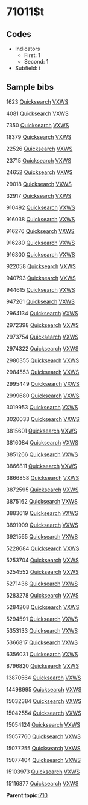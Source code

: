 # 71011$t

## Codes

-   Indicators
    -   First: 1
    -   Second: 1
-   Subfield: t

## Sample bibs

1623 [Quicksearch](https://search.library.yale.edu/catalog/1623) [VXWS](http://prodorbis.library.yale.edu:7014/vxws/GetHoldingsService?bibId=1623)

4081 [Quicksearch](https://search.library.yale.edu/catalog/4081) [VXWS](http://prodorbis.library.yale.edu:7014/vxws/GetHoldingsService?bibId=4081)

7350 [Quicksearch](https://search.library.yale.edu/catalog/7350) [VXWS](http://prodorbis.library.yale.edu:7014/vxws/GetHoldingsService?bibId=7350)

18379 [Quicksearch](https://search.library.yale.edu/catalog/18379) [VXWS](http://prodorbis.library.yale.edu:7014/vxws/GetHoldingsService?bibId=18379)

22526 [Quicksearch](https://search.library.yale.edu/catalog/22526) [VXWS](http://prodorbis.library.yale.edu:7014/vxws/GetHoldingsService?bibId=22526)

23715 [Quicksearch](https://search.library.yale.edu/catalog/23715) [VXWS](http://prodorbis.library.yale.edu:7014/vxws/GetHoldingsService?bibId=23715)

24652 [Quicksearch](https://search.library.yale.edu/catalog/24652) [VXWS](http://prodorbis.library.yale.edu:7014/vxws/GetHoldingsService?bibId=24652)

29018 [Quicksearch](https://search.library.yale.edu/catalog/29018) [VXWS](http://prodorbis.library.yale.edu:7014/vxws/GetHoldingsService?bibId=29018)

32917 [Quicksearch](https://search.library.yale.edu/catalog/32917) [VXWS](http://prodorbis.library.yale.edu:7014/vxws/GetHoldingsService?bibId=32917)

910492 [Quicksearch](https://search.library.yale.edu/catalog/910492) [VXWS](http://prodorbis.library.yale.edu:7014/vxws/GetHoldingsService?bibId=910492)

916038 [Quicksearch](https://search.library.yale.edu/catalog/916038) [VXWS](http://prodorbis.library.yale.edu:7014/vxws/GetHoldingsService?bibId=916038)

916276 [Quicksearch](https://search.library.yale.edu/catalog/916276) [VXWS](http://prodorbis.library.yale.edu:7014/vxws/GetHoldingsService?bibId=916276)

916280 [Quicksearch](https://search.library.yale.edu/catalog/916280) [VXWS](http://prodorbis.library.yale.edu:7014/vxws/GetHoldingsService?bibId=916280)

916300 [Quicksearch](https://search.library.yale.edu/catalog/916300) [VXWS](http://prodorbis.library.yale.edu:7014/vxws/GetHoldingsService?bibId=916300)

922058 [Quicksearch](https://search.library.yale.edu/catalog/922058) [VXWS](http://prodorbis.library.yale.edu:7014/vxws/GetHoldingsService?bibId=922058)

940793 [Quicksearch](https://search.library.yale.edu/catalog/940793) [VXWS](http://prodorbis.library.yale.edu:7014/vxws/GetHoldingsService?bibId=940793)

944615 [Quicksearch](https://search.library.yale.edu/catalog/944615) [VXWS](http://prodorbis.library.yale.edu:7014/vxws/GetHoldingsService?bibId=944615)

947261 [Quicksearch](https://search.library.yale.edu/catalog/947261) [VXWS](http://prodorbis.library.yale.edu:7014/vxws/GetHoldingsService?bibId=947261)

2964134 [Quicksearch](https://search.library.yale.edu/catalog/2964134) [VXWS](http://prodorbis.library.yale.edu:7014/vxws/GetHoldingsService?bibId=2964134)

2972398 [Quicksearch](https://search.library.yale.edu/catalog/2972398) [VXWS](http://prodorbis.library.yale.edu:7014/vxws/GetHoldingsService?bibId=2972398)

2973754 [Quicksearch](https://search.library.yale.edu/catalog/2973754) [VXWS](http://prodorbis.library.yale.edu:7014/vxws/GetHoldingsService?bibId=2973754)

2974322 [Quicksearch](https://search.library.yale.edu/catalog/2974322) [VXWS](http://prodorbis.library.yale.edu:7014/vxws/GetHoldingsService?bibId=2974322)

2980355 [Quicksearch](https://search.library.yale.edu/catalog/2980355) [VXWS](http://prodorbis.library.yale.edu:7014/vxws/GetHoldingsService?bibId=2980355)

2984553 [Quicksearch](https://search.library.yale.edu/catalog/2984553) [VXWS](http://prodorbis.library.yale.edu:7014/vxws/GetHoldingsService?bibId=2984553)

2995449 [Quicksearch](https://search.library.yale.edu/catalog/2995449) [VXWS](http://prodorbis.library.yale.edu:7014/vxws/GetHoldingsService?bibId=2995449)

2999680 [Quicksearch](https://search.library.yale.edu/catalog/2999680) [VXWS](http://prodorbis.library.yale.edu:7014/vxws/GetHoldingsService?bibId=2999680)

3019953 [Quicksearch](https://search.library.yale.edu/catalog/3019953) [VXWS](http://prodorbis.library.yale.edu:7014/vxws/GetHoldingsService?bibId=3019953)

3020033 [Quicksearch](https://search.library.yale.edu/catalog/3020033) [VXWS](http://prodorbis.library.yale.edu:7014/vxws/GetHoldingsService?bibId=3020033)

3815601 [Quicksearch](https://search.library.yale.edu/catalog/3815601) [VXWS](http://prodorbis.library.yale.edu:7014/vxws/GetHoldingsService?bibId=3815601)

3816084 [Quicksearch](https://search.library.yale.edu/catalog/3816084) [VXWS](http://prodorbis.library.yale.edu:7014/vxws/GetHoldingsService?bibId=3816084)

3851266 [Quicksearch](https://search.library.yale.edu/catalog/3851266) [VXWS](http://prodorbis.library.yale.edu:7014/vxws/GetHoldingsService?bibId=3851266)

3866811 [Quicksearch](https://search.library.yale.edu/catalog/3866811) [VXWS](http://prodorbis.library.yale.edu:7014/vxws/GetHoldingsService?bibId=3866811)

3866858 [Quicksearch](https://search.library.yale.edu/catalog/3866858) [VXWS](http://prodorbis.library.yale.edu:7014/vxws/GetHoldingsService?bibId=3866858)

3872595 [Quicksearch](https://search.library.yale.edu/catalog/3872595) [VXWS](http://prodorbis.library.yale.edu:7014/vxws/GetHoldingsService?bibId=3872595)

3875162 [Quicksearch](https://search.library.yale.edu/catalog/3875162) [VXWS](http://prodorbis.library.yale.edu:7014/vxws/GetHoldingsService?bibId=3875162)

3883619 [Quicksearch](https://search.library.yale.edu/catalog/3883619) [VXWS](http://prodorbis.library.yale.edu:7014/vxws/GetHoldingsService?bibId=3883619)

3891909 [Quicksearch](https://search.library.yale.edu/catalog/3891909) [VXWS](http://prodorbis.library.yale.edu:7014/vxws/GetHoldingsService?bibId=3891909)

3921565 [Quicksearch](https://search.library.yale.edu/catalog/3921565) [VXWS](http://prodorbis.library.yale.edu:7014/vxws/GetHoldingsService?bibId=3921565)

5228684 [Quicksearch](https://search.library.yale.edu/catalog/5228684) [VXWS](http://prodorbis.library.yale.edu:7014/vxws/GetHoldingsService?bibId=5228684)

5253704 [Quicksearch](https://search.library.yale.edu/catalog/5253704) [VXWS](http://prodorbis.library.yale.edu:7014/vxws/GetHoldingsService?bibId=5253704)

5254552 [Quicksearch](https://search.library.yale.edu/catalog/5254552) [VXWS](http://prodorbis.library.yale.edu:7014/vxws/GetHoldingsService?bibId=5254552)

5271436 [Quicksearch](https://search.library.yale.edu/catalog/5271436) [VXWS](http://prodorbis.library.yale.edu:7014/vxws/GetHoldingsService?bibId=5271436)

5283278 [Quicksearch](https://search.library.yale.edu/catalog/5283278) [VXWS](http://prodorbis.library.yale.edu:7014/vxws/GetHoldingsService?bibId=5283278)

5284208 [Quicksearch](https://search.library.yale.edu/catalog/5284208) [VXWS](http://prodorbis.library.yale.edu:7014/vxws/GetHoldingsService?bibId=5284208)

5294591 [Quicksearch](https://search.library.yale.edu/catalog/5294591) [VXWS](http://prodorbis.library.yale.edu:7014/vxws/GetHoldingsService?bibId=5294591)

5353133 [Quicksearch](https://search.library.yale.edu/catalog/5353133) [VXWS](http://prodorbis.library.yale.edu:7014/vxws/GetHoldingsService?bibId=5353133)

5366817 [Quicksearch](https://search.library.yale.edu/catalog/5366817) [VXWS](http://prodorbis.library.yale.edu:7014/vxws/GetHoldingsService?bibId=5366817)

6356031 [Quicksearch](https://search.library.yale.edu/catalog/6356031) [VXWS](http://prodorbis.library.yale.edu:7014/vxws/GetHoldingsService?bibId=6356031)

8796820 [Quicksearch](https://search.library.yale.edu/catalog/8796820) [VXWS](http://prodorbis.library.yale.edu:7014/vxws/GetHoldingsService?bibId=8796820)

13870564 [Quicksearch](https://search.library.yale.edu/catalog/13870564) [VXWS](http://prodorbis.library.yale.edu:7014/vxws/GetHoldingsService?bibId=13870564)

14498995 [Quicksearch](https://search.library.yale.edu/catalog/14498995) [VXWS](http://prodorbis.library.yale.edu:7014/vxws/GetHoldingsService?bibId=14498995)

15032384 [Quicksearch](https://search.library.yale.edu/catalog/15032384) [VXWS](http://prodorbis.library.yale.edu:7014/vxws/GetHoldingsService?bibId=15032384)

15042554 [Quicksearch](https://search.library.yale.edu/catalog/15042554) [VXWS](http://prodorbis.library.yale.edu:7014/vxws/GetHoldingsService?bibId=15042554)

15054124 [Quicksearch](https://search.library.yale.edu/catalog/15054124) [VXWS](http://prodorbis.library.yale.edu:7014/vxws/GetHoldingsService?bibId=15054124)

15057760 [Quicksearch](https://search.library.yale.edu/catalog/15057760) [VXWS](http://prodorbis.library.yale.edu:7014/vxws/GetHoldingsService?bibId=15057760)

15077255 [Quicksearch](https://search.library.yale.edu/catalog/15077255) [VXWS](http://prodorbis.library.yale.edu:7014/vxws/GetHoldingsService?bibId=15077255)

15077404 [Quicksearch](https://search.library.yale.edu/catalog/15077404) [VXWS](http://prodorbis.library.yale.edu:7014/vxws/GetHoldingsService?bibId=15077404)

15103973 [Quicksearch](https://search.library.yale.edu/catalog/15103973) [VXWS](http://prodorbis.library.yale.edu:7014/vxws/GetHoldingsService?bibId=15103973)

15116877 [Quicksearch](https://search.library.yale.edu/catalog/15116877) [VXWS](http://prodorbis.library.yale.edu:7014/vxws/GetHoldingsService?bibId=15116877)

**Parent topic:**[710](../../tags/710/710.md)

